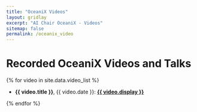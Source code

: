 ```yaml
---
title: "OceaniX Videos"
layout: gridlay
excerpt: "AI Chair OceaniX - Videos"
sitemap: false
permalink: /oceanix_video
---
```


# Recorded OceaniX Videos and Talks

<!--{% assign number_printed = 0 %} -->
{% for video in site.data.video_list %}
- <strong>{{ video.title }}</strong>, {{ video.date }}: <strong><a href="{{ video.link }}">{{ video.display }}</a></strong>

{% endfor %}


